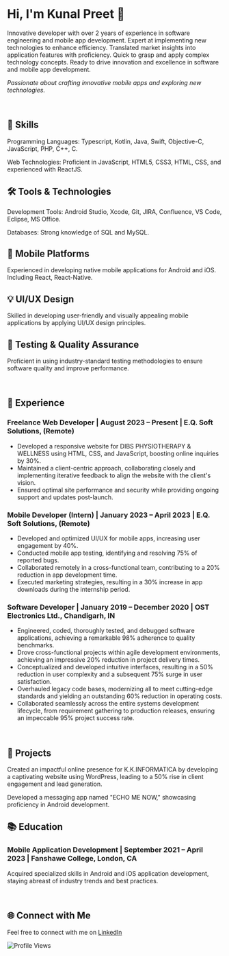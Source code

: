 <div align="left">
  <h1>Hi, I'm Kunal Preet 👋</h1>
  <p>Innovative developer with over 2 years of experience in software engineering and mobile app development. Expert at implementing new technologies to enhance efficiency. Translated market insights into application features with proficiency. Quick to grasp and apply complex technology concepts. Ready to drive innovation and excellence in software and mobile app development.</p>
  <p><em>Passionate about crafting innovative mobile apps and exploring new technologies.</em></p>
</div>

<br>

<div align="left">
  <h2>🚀 Skills</h2>
  <p>Programming Languages: Typescript, Kotlin, Java, Swift, Objective-C, JavaScript, PHP, C++, C.</p>
  <p>Web Technologies: Proficient in JavaScript, HTML5, CSS3, HTML, CSS, and experienced with ReactJS.</p>
  <!-- Add more skills -->

  <h2>🛠️ Tools & Technologies</h2>
  <p>Development Tools: Android Studio, Xcode, Git, JIRA, Confluence, VS Code, Eclipse, MS Office.</p>
  <p>Databases: Strong knowledge of SQL and MySQL.</p>
  <!-- Add more tools -->

  <h2>📱 Mobile Platforms</h2>
  <p>Experienced in developing native mobile applications for Android and iOS. Including React, React-Native.</p>

  <h2>💡 UI/UX Design</h2>
  <p>Skilled in developing user-friendly and visually appealing mobile applications by applying UI/UX design principles.</p>

  <h2>🧪 Testing & Quality Assurance</h2>
  <p>Proficient in using industry-standard testing methodologies to ensure software quality and improve performance.</p>

 
</div>

<br>

<div align="left">
  <h2>💼 Experience</h2>
 <h3>Freelance Web Developer | August 2023 – Present | E.Q. Soft Solutions, (Remote)
</h3>
  <ul>
    <li>Developed a responsive website for DIBS PHYSIOTHERAPY & WELLNESS using HTML, CSS, and JavaScript, boosting online inquiries by 30%.</li>
<li>Maintained a client-centric approach, collaborating closely and implementing iterative feedback to align the website with the client's vision.</li>
<li>Ensured optimal site performance and security while providing ongoing support and updates post-launch.
</li></ul>
  
   <h3>Mobile Developer (Intern) | January 2023 – April 2023 | E.Q. Soft Solutions, (Remote)
</h3>
  <ul>
    <li>Developed and optimized UI/UX for mobile apps, increasing user engagement by 40%.</li>
<li>Conducted mobile app testing, identifying and resolving 75% of reported bugs.</li>
<li>Collaborated remotely in a cross-functional team, contributing to a 20% reduction in app development time.</li>
<li>Executed marketing strategies, resulting in a 30% increase in app downloads during the internship period.
</li></ul>
  <h3>Software Developer | January 2019 – December 2020 | OST Electronics Ltd., Chandigarh, IN</h3>
  <ul>
    <li>Engineered, coded, thoroughly tested, and debugged software applications, achieving a remarkable 98% adherence to quality benchmarks.</li>
<li>Drove cross-functional projects within agile development environments, achieving an impressive 20% reduction in project delivery times.</li>
<li>Conceptualized and developed intuitive interfaces, resulting in a 50% reduction in user complexity and a subsequent 75% surge in user satisfaction.</li>
<li>Overhauled legacy code bases, modernizing all to meet cutting-edge standards and yielding an outstanding 60% reduction in operating costs.</li>
<li>Collaborated seamlessly across the entire systems development lifecycle, from requirement gathering to production releases, ensuring an impeccable 95% project success rate.
</li>   
  </ul>
</div>

<br>

<div align="left">
  <h2>🚀 Projects</h2>
  <p>Created an impactful online presence for K.K.INFORMATICA by developing a captivating website using WordPress, leading to a 50% rise in client engagement and lead generation.</p>
  <p>Developed a messaging app named "ECHO ME NOW," showcasing proficiency in Android development.</p>
  <!-- Add more projects -->

  <h2>📚 Education</h2>
  <h3>Mobile Application Development | September 2021 – April 2023 | Fanshawe College, London, CA</h3>
  <p>Acquired specialized skills in Android and iOS application development, staying abreast of industry trends and best practices.</p>
  <!-- Add more education details -->
</div>

<br>

<div align="left">
  <h2>🌐 Connect with Me</h2>
  <p>Feel free to connect with me on <a href="https://www.linkedin.com/in/kunal-preet-393211250/">LinkedIn</a>
  <p><img src="https://komarev.com/ghpvc/?username=Kunal-Preet" alt="Profile Views"></p>
</div>
